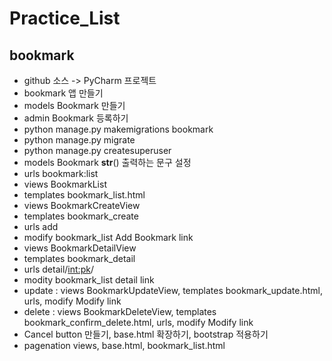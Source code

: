 # Practice_List
## bookmark
- github 소스 -> PyCharm 프로젝트
- bookmark 앱 만들기
- models Bookmark 만들기
- admin Bookmark 등록하기
- python manage.py makemigrations bookmark
- python manage.py migrate
- python manage.py createsuperuser
- models Bookmark __str__() 출력하는 문구 설정
- urls bookmark:list
- views BookmarkList
- templates bookmark_list.html
- views BookmarkCreateView
- templates bookmark_create
- urls add
- modify bookmark_list Add Bookmark link
- views BookmarkDetailView
- templates bookmark_detail
- urls detail/<int:pk>/
- modity bookmark_list detail link
- update : views BookmarkUpdateView, templates bookmark_update.html, urls, modify Modify link
- delete : views BookmarkDeleteView, templates bookmark_confirm_delete.html, urls, modify Modify link
- Cancel button 만들기, base.html 확장하기, bootstrap 적용하기
- pagenation views, base.html, bookmark_list.html